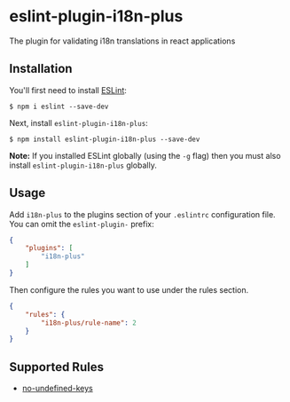 # eslint-plugin-i18n-plus

The plugin for validating i18n translations in react applications

## Installation

You'll first need to install [ESLint](http://eslint.org):

```
$ npm i eslint --save-dev
```

Next, install `eslint-plugin-i18n-plus`:

```
$ npm install eslint-plugin-i18n-plus --save-dev
```

**Note:** If you installed ESLint globally (using the `-g` flag) then you must also install `eslint-plugin-i18n-plus` globally.

## Usage

Add `i18n-plus` to the plugins section of your `.eslintrc` configuration file. You can omit the `eslint-plugin-` prefix:

```json
{
    "plugins": [
        "i18n-plus"
    ]
}
```


Then configure the rules you want to use under the rules section.

```json
{
    "rules": {
        "i18n-plus/rule-name": 2
    }
}
```

## Supported Rules

* [no-undefined-keys](docs/rules/no-undefined-keys.md)





